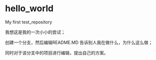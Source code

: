 # hello_world
My first test_repository

我想这是我的一次小小的尝试；

创建一个分支，然后编辑README.MD 告诉别人我在做什么，为什么这么做；

同时对于该分支中的项目进行编辑，提出自己的方案。
